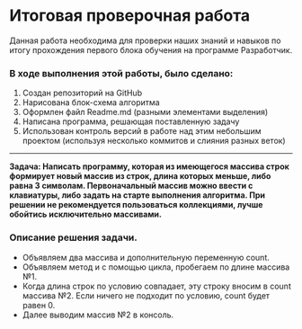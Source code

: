 # Итоговая проверочная работа

Данная работа необходимa для проверки наших знаний и навыков по итогу прохождения первого блока обучения на программе Разработчик. 


### В ходе выполнения этой работы, было сделано:

1. Создан репозиторий на GitHub
2. Нарисована блок-схема алгоритма 
3. Оформлен файл Readme.md (разными элементами выделения)
4. Написана программа, решающая поставленную задачу
5. Использован контроль версий в работе над этим небольшим проектом (используя несколько коммитов и слияния разных веток)

---
**Задача: Написать программу, которая из имеющегося массива строк формирует новый массив из строк, длина которых меньше, либо равна 3 символам. Первоначальный массив можно ввести с клавиатуры, либо задать на старте выполнения алгоритма. При решении не рекомендуется пользоваться коллекциями, лучше обойтись исключительно массивами.**  

### Описание решения задачи.
* Объявляем два массива и дополнительную переменную count. 
* Объявляем метод и с помощью цикла, пробегаем по длине массива №1. 
* Когда длина строк по условию совпадает, эту строку вносим в count массива №2. Если ничего не подходит по условию, count будет равен 0. 
* Далее выводим массив №2 в консоль.